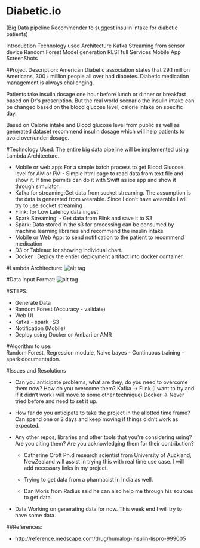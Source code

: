 # Diabetic.io
(Big Data pipeline Recommender to suggest insulin intake for diabetic patients)

Introduction
Technology used
Architecture
Kafka Streaming from sensor device
Random Forest Model generation
RESTfull Services
Mobile App
ScreenShots


#Project Description:
American Diabetic association states that 29.1 million Americans, 300+ million people all over had diabetes. Diabetic medication management is always challenging.

Patients take insulin dosage one hour before lunch or dinner or breakfast based on Dr's prescription. But the real world scenario the insulin intake can be changed based on the blood glucose level,  calorie intake on specific day. 

Based on Calorie intake and Blood glucose level from public as well as generated dataset recommend insulin dosage which will help patients to avoid over/under dosage. 

#Technology Used:
The entire big data pipeline will be implemented using Lambda Architecture.

 - Mobile or web app: For a simple batch process to get Blood Glucose level for AM or PM  - Simple html page to read data from text file and show it. If time permits can do it with Swift as ios app and show it through simulator.
 - Kafka for streaming:Get data from socket streaming. The assumption is the data is generated from wearable. Since I don’t have wearable I will try to use socket streaming
 - Flink: for Low Latency data ingest
 - Spark Streaming: - Get data from Flink and save it to S3
 - Spark: Data stored in the s3 for processing can be consumed by machine learning libraries and 
recommend the insulin intake
 - Mobile or Web App: to send notification to the patient to recommend medication
 - D3 or Tableau: for showing individual chart.
 - Docker : Deploy the entier deployment artifact into docker container. 

#Lambda Architecture:
![alt tag](https://github.com/Jayaradha/pipeline/blob/master/images/lambda.png)

#Data Input Format:
![alt tag](https://github.com/Jayaradha/pipeline/blob/master/images/input.png)

#STEPS:
- Generate Data
- Random Forest (Accuracy - validate)
- Web UI
- Kafka - spark -S3 
- Notification (Mobile)
- Deploy using Docker or Ambari or AMR

#Algorithm to use:                      
Random Forest, Regression module, Naive bayes - Continuous training - spark documentation. 

#Issues and Resolutions
- Can you anticipate problems, what are they, do you need to overcome them now? How do you overcome them?
  Kafka -> Flink (I want to try and if it didn’t work i will move to some other technique)
  Docker -> Never tried before and need to set it up.

- How far do you anticipate to take the project in the allotted time frame? 
Can spend one or 2 days and keep moving if things didn’t work as expected.

- Any other repos, libraries and other tools that you're considering using? Are you citing them? Are you acknowledging them for their contribution?
     * Catherine Croft Ph.d research scientist from University of Auckland, NewZealand will assist in trying this with real time use case. I will add necessary links in my project.

     * Trying to get data from a pharmacist in India as well.

     * Dan Moris from Radius said he can also help me through his sources to get data.

- Data
Working on generating data for now. This week end I will try to have some data.

##References:
- http://reference.medscape.com/drug/humalog-insulin-lispro-999005







